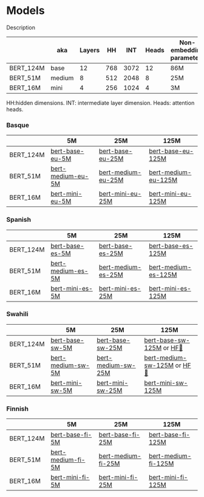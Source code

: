 # Models

Description

|           | aka    | Layers | HH     | INT  | Heads | Non-embedding parameters | Parameters |
|-----------|--------|--------|--------|------|-------|--------------------------|------------|
| BERT_124M | base   | 12     | 768    | 3072 | 12    | 86M                      | 124M       |
| BERT_51M  | medium | 8      | 512    | 2048 | 8     | 25M                      | 51M        |
| BERT_16M  | mini   | 4      | 256    | 1024 | 4     | 3M                       | 16M        |

HH:hidden dimensions. INT: intermediate layer dimension. Heads: attention heads.

### Basque

|            |   5M                             |   25M                             |   125M                                |
|------------|----------------------------------|-----------------------------------|---------------------------------------|
| BERT_124M  |  [bert-base-eu-5M](https://storage.googleapis.com/elhuyar/low-scaling-laws/models/bert_base_eu_5M.tar.gz)  |  [bert-base-eu-25M](https://storage.googleapis.com/elhuyar/low-scaling-laws/models/bert_base_eu_25M.tar.gz)  |   [bert-base-eu-125M](https://storage.googleapis.com/elhuyar/low-scaling-laws/models/bert_base_eu_125M.tar.gz) |
| BERT_51M   |  [bert-medium-eu-5M](https://storage.googleapis.com/elhuyar/low-scaling-laws/models/bert_medium_eu_5M.tar.gz)  |  [bert-medium-eu-25M](https://storage.googleapis.com/elhuyar/low-scaling-laws/models/bert_medium_eu_25M.tar.gz)  |   [bert-medium-eu-125M](https://storage.googleapis.com/elhuyar/low-scaling-laws/models/bert_medium_eu_125M.tar.gz) |
| BERT_16M   | [bert-mini-eu-5M](https://storage.googleapis.com/elhuyar/low-scaling-laws/models/bert_mini_eu_5M.tar.gz)  |  [bert-mini-eu-25M](https://storage.googleapis.com/elhuyar/low-scaling-laws/models/bert_mini_eu_25M/pytorch_model.bin)  |   [bert-mini-eu-125M](https://storage.googleapis.com/elhuyar/low-scaling-laws/models/bert_mini_eu_125M.tar.gz) |

### Spanish

|            |   5M                             |   25M                             |   125M                                |
|------------|----------------------------------|-----------------------------------|---------------------------------------|
| BERT_124M  |  [bert-base-es-5M](https://storage.googleapis.com/elhuyar/low-scaling-laws/models/bert_base_es_5M.tar.gz)  |  [bert-base-es-25M](https://storage.googleapis.com/elhuyar/low-scaling-laws/models/bert_base_es_25M.tar.gz)  |   [bert-base-es-125M](https://storage.googleapis.com/elhuyar/low-scaling-laws/models/bert_base_es_125M.tar.gz) |
| BERT_51M   |  [bert-medium-es-5M](https://storage.googleapis.com/elhuyar/low-scaling-laws/models/bert_medium_es_5M.tar.gz)  |  [bert-medium-es-25M](https://storage.googleapis.com/elhuyar/low-scaling-laws/models/bert_medium_es_25M.tar.gz)  |   [bert-medium-es-125M](https://storage.googleapis.com/elhuyar/low-scaling-laws/models/bert_medium_es_125M.tar.gz) |
| BERT_16M   | [bert-mini-es-5M](https://storage.googleapis.com/elhuyar/low-scaling-laws/models/bert_mini_es_5M.tar.gz)  |  [bert-mini-es-25M](https://storage.googleapis.com/elhuyar/low-scaling-laws/models/bert_mini_es_25M.tar.gz)  |   [bert-mini-es-125M](https://storage.googleapis.com/elhuyar/low-scaling-laws/models/bert_mini_es_125M.tar.gz) |

### Swahili

|            |   5M                             |   25M                             |   125M                                |
|------------|----------------------------------|-----------------------------------|---------------------------------------|
| BERT_124M  |  [bert-base-sw-5M](https://storage.cloud.google.com/elhuyar/low-scaling-laws/models/bert_base_sw_5M/pytorch_model.bin)  |  [bert-base-sw-25M](https://storage.cloud.google.com/elhuyar/low-scaling-laws/models/bert_base_sw_25M/pytorch_model.bin)  |   [bert-base-sw-125M](https://storage.cloud.google.com/elhuyar/low-scaling-laws/models/bert_base_sw_125M/pytorch_model.bin) or [HF🤗](https://huggingface.co/datasets/orai-nlp/bert-base-sw) |
| BERT_51M   |  [bert-medium-sw-5M](https://storage.cloud.google.com/elhuyar/low-scaling-laws/models/bert_medium_sw_5M/pytorch_model.bin)  |  [bert-medium-sw-25M](https://storage.cloud.google.com/elhuyar/low-scaling-laws/models/bert_medium_sw_25M/pytorch_model.bin)  |   [bert-medium-sw-125M](https://storage.cloud.google.com/elhuyar/low-scaling-laws/models/bert_medium_sw_125M/pytorch_model.bin) or [HF🤗](https://huggingface.co/datasets/orai-nlp/bert-medium-sw) |
| BERT_16M   | [bert-mini-sw-5M](https://storage.cloud.google.com/elhuyar/low-scaling-laws/models/bert_mini_sw_5M/pytorch_model.bin)  |  [bert-mini-sw-25M](https://storage.cloud.google.com/elhuyar/low-scaling-laws/models/bert_mini_sw_25M/pytorch_model.bin)  |   [bert-mini-sw-125M](https://storage.cloud.google.com/elhuyar/low-scaling-laws/models/bert_mini_sw_125M/pytorch_model.bin) |

### Finnish

|            |   5M                             |   25M                             |   125M                                |
|------------|----------------------------------|-----------------------------------|---------------------------------------|
| BERT_124M  |  [bert-base-fi-5M](https://storage.cloud.google.com/elhuyar/low-scaling-laws/models/bert_base_fi_5M/pytorch_model.bin)  |  [bert-base-fi-25M](https://storage.cloud.google.com/elhuyar/low-scaling-laws/models/bert_base_fi_25M/pytorch_model.bin)  |   [bert-base-fi-125M](https://storage.cloud.google.com/elhuyar/low-scaling-laws/models/bert_base_fi_125M/pytorch_model.bin) |
| BERT_51M   |  [bert-medium-fi-5M](https://storage.cloud.google.com/elhuyar/low-scaling-laws/models/bert_medium_fi_5M/pytorch_model.bin)  |  [bert-medium-fi-25M](https://storage.cloud.google.com/elhuyar/low-scaling-laws/models/bert_medium_fi_25M/pytorch_model.bin)  |   [bert-medium-fi-125M](https://storage.cloud.google.com/elhuyar/low-scaling-laws/models/bert_medium_fi_125M/pytorch_model.bin) |
| BERT_16M   | [bert-mini-fi-5M](https://storage.cloud.google.com/elhuyar/low-scaling-laws/models/bert_mini_fi_5M/pytorch_model.bin)  |  [bert-mini-fi-25M](https://storage.cloud.google.com/elhuyar/low-scaling-laws/models/bert_mini_fi_25M/pytorch_model.bin)  |   [bert-mini-fi-125M](https://storage.cloud.google.com/elhuyar/low-scaling-laws/models/bert_mini_fi_125M/pytorch_model.bin) |
